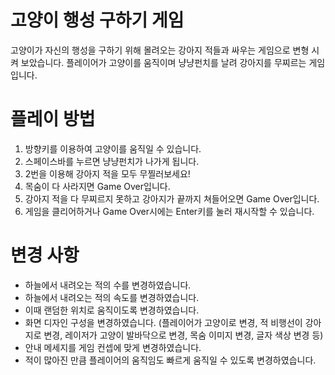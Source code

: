 # 고양이 행성 구하기 게임
고양이가 자신의 행성을 구하기 위해 몰려오는 강아지 적들과 싸우는 게임으로 변형 시켜 보았습니다. 
플레이어가 고양이를 움직이며 냥냥펀치를 날려 강아지를 무찌르는 게임입니다.

# 플레이 방법
1. 방향키를 이용하여 고양이를 움직일 수 있습니다.
2. 스페이스바를 누르면 냥냥펀치가 나가게 됩니다. 
3. 2번을 이용해 강아지 적을 모두 무찔러보세요!
4. 목숨이 다 사라지면 Game Over입니다.
5. 강아지 적을 다 무찌르지 못하고 강아지가 끝까지 쳐들어오면 Game Over입니다.
6. 게임을 클리어하거나 Game Over시에는 Enter키를 눌러 재시작할 수 있습니다.

# 변경 사항
 - 하늘에서 내려오는 적의 수를 변경하였습니다.
 - 하늘에서 내려오는 적의 속도를 변경하였습니다.
 - 이때 랜덤한 위치로 움직이도록 변경하였습니다.
 - 화면 디자인 구성을 변경하였습니다. (플레이어가 고양이로 변경, 적 비행선이 강아지로 변경, 레이저가 고양이 발바닥으로 변경, 목숨 이미지 변경, 글자 색상 변경 등)
 - 안내 메세지를 게임 컨셉에 맞게 변경하였습니다.
 - 적이 많아진 만큼 플레이어의 움직임도 빠르게 움직일 수 있도록 변경하였습니다.
